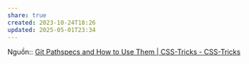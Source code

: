 ```yaml
---
share: true
created: 2023-10-24T18:26
updated: 2025-05-01T23:34
---
```

Nguồn:: [Git Pathspecs and How to Use Them | CSS-Tricks - CSS-Tricks](https://css-tricks.com/git-pathspecs-and-how-to-use-them/)
